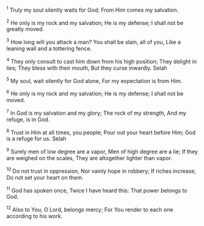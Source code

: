 <sup>1</sup> 
Truly my soul silently waits for God; From Him comes my salvation. 

<sup>2</sup> 
He only is my rock and my salvation; He is my defense; I shall not be greatly moved. 

<sup>3</sup> 
How long will you attack a man? You shall be slain, all of you, Like a leaning wall and a tottering fence. 

<sup>4</sup> 
They only consult to cast him down from his high position; They delight in lies; They bless with their mouth, But they curse inwardly. Selah 

<sup>5</sup> 
My soul, wait silently for God alone, For my expectation is from Him. 

<sup>6</sup> 
He only is my rock and my salvation; He is my defense; I shall not be moved. 

<sup>7</sup> 
In God is my salvation and my glory; The rock of my strength, And my refuge, is in God. 

<sup>8</sup> 
Trust in Him at all times, you people; Pour out your heart before Him; God is a refuge for us. Selah 

<sup>9</sup> 
Surely men of low degree are a vapor, Men of high degree are a lie; If they are weighed on the scales, They are altogether lighter than vapor. 

<sup>10</sup> 
Do not trust in oppression, Nor vainly hope in robbery; If riches increase, Do not set your heart on them. 

<sup>11</sup> 
God has spoken once, Twice I have heard this: That power belongs to God. 

<sup>12</sup> 
Also to You, O Lord, belongs mercy; For You render to each one according to his work.